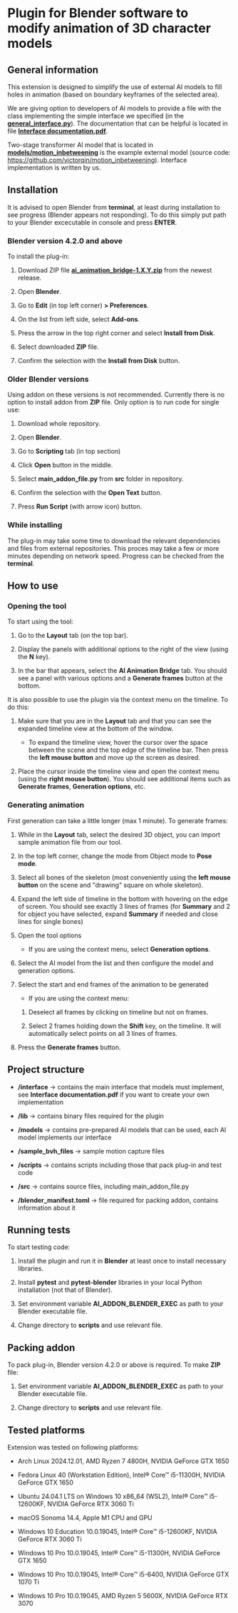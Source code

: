 # Plugin for Blender software to modify animation of 3D character models

## General information
This extension is designed to simplify the use of external AI models to fill holes in animation (based on boundary keyframes of the selected area). 

We are giving option to developers of AI models to provide a file with the class implementing the simple interface we specified (in the [**general_interface.py**](https://github.com/kottajl/blender-plug-in-for-modifying-3D-animations/blob/main/interface/general_interface.py)). The documentation that can be helpful is located in file [**Interface documentation.pdf**](https://github.com/kottajl/blender-plug-in-for-modifying-3D-animations/blob/main/Interface%20documentation.pdf). 

Two-stage transformer AI model that is located in [**models/motion_inbetweening**](https://github.com/kottajl/blender-plug-in-for-modifying-3D-animations/tree/main/models/motion_inbetweening) is the example external model (source code: https://github.com/victorqin/motion_inbetweening). Interface implementation is written by us.

## Installation

It is advised to open Blender from **terminal**, at least during installation to see progress (Blender appears not responding). To do this simply put path to your Blender excecutable in console and press **ENTER**.

### Blender version 4.2.0 and above

To install the plug-in:

1. Download ZIP file [**ai_animation_bridge-1.X.Y.zip**](https://github.com/kottajl/blender-plug-in-for-modifying-3D-animations/releases)  from the newest release.

2. Open **Blender**.

3. Go to **Edit** (in top left corner) **> Preferences**.

4. On the list from left side, select **Add-ons**.

5. Press the arrow in the top right corner and select **Install from Disk**.

6. Select downloaded **ZIP** file.

7. Confirm the selection with the **Install from Disk** button. 

### Older Blender versions

Using addon on these versions is not recommended. Currently there is no option to install addon from **ZIP** file. Only option is to run code for single use:

1. Download whole repository.

2. Open **Blender**.

3. Go to **Scripting** tab (in top section)

4. Click **Open** button in the middle.

5. Select **main_addon_file.py** from **src** folder in repository.

6. Confirm the selection with the **Open Text** button. 

7. Press **Run Script** (with arrow icon) button.

### While installing

The plug-in may take some time to download the relevant dependencies and files from external repositories. This proces may take a few or more minutes depending on network speed. Progress can be checked from the **terminal**.

## How to use

### Opening the tool

To start using the tool:

1. Go to the **Layout** tab (on the top bar).

2. Display the panels with additional options to the right of the view (using the **N** key).

3. In the bar that appears, select the **AI Animation Bridge** tab. You should see a panel with various options and a **Generate frames** button at the bottom.

It is also possible to use the plugin via the context menu on the timeline. To do this:

1. Make sure that you are in the **Layout** tab and that you can see the expanded timeline view at the bottom of the window. 
    - To expand the timeline view, hover the cursor over the space between the scene and the top edge of the timeline bar. Then press the **left mouse button** and move up the screen as desired.

2. Place the cursor inside the timeline view and open the context menu (using the **right mouse button**). You should see additional items such as **Generate frames**, **Generation options**, etc.

### Generating animation

First generation can take a little longer (max 1 minute). To generate frames:

1. While in the **Layout** tab, select the desired 3D object, you can import sample animation file from our tool.

2. In the top left corner, change the mode from Object mode to **Pose mode**.

3. Select all bones of the skeleton (most conveniently using the **left mouse button** on the scene and "drawing" square on whole skeleton).

4. Expand the left side of timeline in the bottom with hovering on the edge of screen. You should see exactly 3 lines of frames (for **Summary** and 2 for object you have selected, expand **Summary** if needed and close lines for single bones)

5. Open the tool options
    - If you are using the context menu, select **Generation options**.

6. Select the AI model from the list and then configure the model and generation options.

7. Select the start and end frames of the animation to be generated

    - If you are using the context menu:

    1. Deselect all frames by clicking on timeline but not on frames.

    2. Select 2 frames holding down the **Shift** key, on the timeline. It will automatically select points on all 3 lines of frames.

8. Press the **Generate frames** button.

## Project structure

- **/interface** -> contains the main interface that models must implement, see **Interface documentation.pdf** if you want to create your own implementation

- **/lib** -> contains binary files required for the plugin

- **/models** -> contains pre-prepared AI models that can be used, each AI model implements our interface 

- **/sample_bvh_files** -> sample motion capture files

- **/scripts** -> contains scripts including those that pack plug-in and test code

- **/src** -> contains source files, including main_addon_file.py

- **/blender_manifest.toml** -> file required for packing addon, contains information about it

## Running tests

To start testing code:

1. Install the plugin and run it in **Blender** at least once to install necessary libraries.

2. Install **pytest** and **pytest-blender** libraries in your local Python installation (not that of Blender).

3. Set environment variable **AI_ADDON_BLENDER_EXEC** as path to your Blender executable file.

4. Change directory to **scripts** and use relevant file.

## Packing addon

To pack plug-in, Blender version 4.2.0 or above is required. To make **ZIP** file:

1. Set environment variable **AI_ADDON_BLENDER_EXEC** as path to your Blender executable file.

2. Change directory to **scripts** and use relevant file.

## Tested platforms

Extension was tested on following platforms:

- Arch Linux 2024.12.01, AMD Ryzen 7 4800H, NVIDIA GeForce GTX 1650

- Fedora Linux 40 (Workstation Edition), Intel® Core™ i5-11300H, NVIDIA GeForce GTX 1650

- Ubuntu 24.04.1 LTS on Windows 10 x86_64 (WSL2),  Intel® Core™ i5-12600KF, NVIDIA GeForce RTX 3060 Ti

- macOS Sonoma 14.4, Apple M1 CPU and GPU

- Windows 10 Education 10.0.19045, Intel® Core™ i5-12600KF, NVIDIA GeForce RTX 3060 Ti

- Windows 10 Pro 10.0.19045, Intel® Core™ i5-11300H, NVIDIA GeForce GTX 1650

- Windows 10 Pro 10.0.19045, Intel® Core™ i5-6400, NVIDIA GeForce GTX 1070 Ti

- Windows 10 Pro 10.0.19045, AMD Ryzen 5 5600X, NVIDIA GeForce RTX 3070

